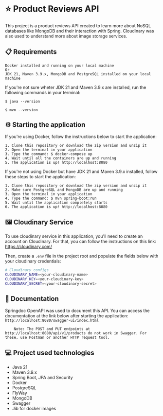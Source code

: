 # ⭐ Product Reviews API

This project is a product reviews API created to learn more about NoSQL databases like MongoDB and their interaction with Spring. Cloudinary was also used to understand more about image storage services.

## 📋 Requirements 
    Docker installed and running on your local machine
    Or
    JDK 21, Maven 3.9.x, MongoDB and PostgreSQL installed on your local machine

  If you're not sure wheter JDK 21 and Maven 3.9.x are installed, run the following commands in your terminal:
  
    $ java --version
  
    $ mvn --version

## ⚙️ Starting the application

If you're using Docker, follow the instructions below to start the application:
    
    1. Clone this repository or download the zip version and unzip it
    2. Open the terminal in your application
    3. Type the command: $ docker-compose up
    4. Wait until all the containers are up and running
    5. The application is up! http://localhost:8080

If you're not using Docker but have JDK 21 and Maven 3.9.x installed, follow these steps to start the application:

    1. Clone this repository or download the zip version and unzip it
    2. Make sure PostgreSQL and MongoDB are up and running
    3. Open the terminal in your application
    4. Type the command: $ mvn spring-boot:run
    5. Wait until the application completely starts
    6. The application is up! http://localhost:8080

## 🖼️ Cloudinary Service

To use cloudinary service in this application, you'll need to create an account on Cloudinary. For that, you can follow the instructions on this link: https://cloudinary.com/ 

Then, create a `.env` file in the project root and populate the fields below with your cloudinary credentials:

```bash
# Cloudinary configs
CLOUDINARY_NAME=<your-cloudinary-name>
CLOUDINARY_KEY=<your-cloudinary-key>
CLOUDINARY_SECRET=<your-cloudinary-secret>
```

## 📄 Documentation

Springdoc OpenAPI was used to document this API. You can access the documentation at the link below after starting the application:
`http://localhost:8080/swagger-ui/index.html`

        Note: The POST and PUT endpoints at http://localhost:8080/api/v1/products do not work in Swagger. For these, use Postman or another HTTP request tool.

## 💻 Project used technologies

- Java 21
- Maven 3.9.x
- Spring Boot, JPA and Security
- Docker
- PostgreSQL
- FlyWay
- MongoDB
- Swagger
- Jib for docker images
